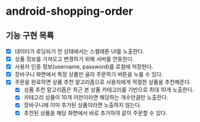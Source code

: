# android-shopping-order

## 기능 구현 목룍
- [x] 데이터가 로딩되기 전 상태에서는 스켈레톤 UI를 노출한다.
- [x] 상품 정보를 가져오고 변경하기 위해 서버를 연동한다.
- [x] 사용자 인증 정보(username, password)를 로컬에 저장한다.
- [x] 장바구니 화면에서 특정 상품만 골라 주문하기 버튼을 누를 수 있다.
- [x] 주문을 완료하면 상품 추천 알고리즘으로 사용자에게 적절한 상품을 추천해준다.
  - [x] 상품 추천 알고리즘은 최근 본 상품 카테고리를 기반으로 최대 10개 노출한다.
  - [x] 카테고리 상품이 10개 미만이라면 해당하는 개수만큼만 노출한다.
  - [x] 장바구니에 이미 추가된 상품이라면 노출하지 않는다.
  - [x] 추천된 상품을 해당 화면에서 바로 추가하여 같이 주문할 수 있다.
